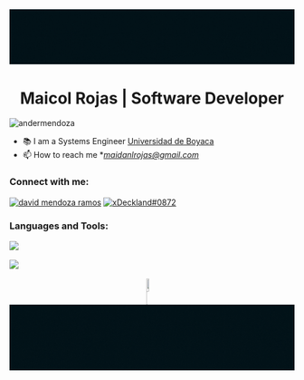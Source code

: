 
<!-- Header -->
<img src="https://github.com/AnderMendoza/AnderMendoza/raw/main/assets/banner-header.gif">

  <!-- Titulo -->
<h1 align="center" > Maicol Rojas | Software Developer </h1>

<!-- Vista del perfil -->
<p align="left"> <img src="https://komarev.com/ghpvc/?username=PageOnee&label=Profile%20views&color=0e75b6&style=flat" alt="andermendoza" /> </p>

<!-- Descripcion -->
- 📚 I am a Systems Engineer [Universidad de Boyaca]((https://www.uniboyaca.edu.co/es))
- 📫 How to reach me **maidanlrojas@gmail.com*

<!-- Contacto -->
<h3 align="left">Connect with me:</h3>

<p align="left">
  <a href="www.linkedin.com/in/maicol-rojas" target="blank"><img align="center" src="https://raw.githubusercontent.com/rahuldkjain/github-profile-readme-generator/master/src/images/icons/Social/linked-in-alt.svg" alt="david mendoza ramos" height="30" width="40" /></a>
  <a href="https://maicol-rojas.onrender.com" target="blank"><img align="center" src="https://raw.githubusercontent.com/rahuldkjain/github-profile-readme-generator/master/src/images/icons/Social/discord.svg" alt="xDeckland#0872" height="30" width="40" /></a>
</p>

<!-- Lenguajes y Herramientas -->
<h3 align="left">Languages and Tools:</h3>
<p align="left">
      <img src="https://skillicons.dev/icons?i=react,angular,typescript,bootstrap,html,css,java,spring,python,django,mongo,mysql" />
</p>
<p align="left">
   <img src="https://skillicons.dev/icons?i=vscode,git"/>
</p>

<!-- Stats y Lenguajes mas Utilizados -->
<div style="display:grid;align-items:center;justify-content:center">
  <img style="height:100%;width:49%;max-width: 100%" src="https://github-readme-stats.vercel.app/api?username=PageOnee&theme=gotham&count_private=true&show_icons=true&include_all_commits=true"/>
  <img style="height:100%;width:49%;max-width: 10%" src="https://github-readme-stats.vercel.app/api/top-langs/?username=PageOnee&layout=compact&theme=gotham&langs_count=8"/>
</div>

<!-- GIF FOOTER -->
<img src="https://github.com/AnderMendoza/AnderMendoza/raw/main/assets/banner-footer.gif">
